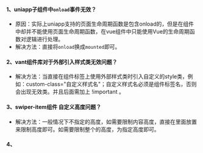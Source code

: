 #### 1、uniapp子组件中`onload`事件无效？
- 原因：实际上uniapp支持的页面生命周期函数是包含onload的，但是在组件中却并不能使用页面生命周期函数，在vue组件中只能使用Vue的生命周期函数对逻辑进行处理。
- 解决方法：直接将`onload`换成`mounted`即可。

#### 2、vant组件库对于外部引入样式类无效问题？
- 解决方法：当直接在组件标签上使用外部样式类时引入自定义的style类，例如：custom-class="自定义样式名"；自定义样式名必须是组件标签名，否则会出现无效类。并且后面需加上 !important 。

#### 3、swiper-item组件 自定义高度问题？
- 解决方法：一般情况下不指定<swiper-item>的高度，如需要限制内容高度，直接在里面放置<view>来限制高度即可。如需要限制整个<swiper>的高度，为<swiper>指定高度即可。

#### 4、